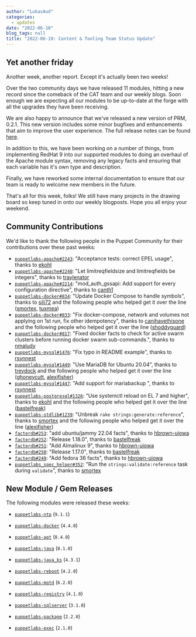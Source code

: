```yaml
---
author: "LukasAud"
categories:
  - updates
date: "2022-06-10"
blog_tags: null
title: "2022-06-10: Content & Tooling Team Status Update"
---
```


## Yet another friday

Another week, another report. Except it's actually been two weeks!

Over the two community days we have released 11 modules, hitting a new record since the comeback of the CAT team and our weekly blogs.
Soon enough we are expecting all our modules to be up-to-date at the forge with all the upgrades they have been receiving.

We are also happy to announce that we've released a new version of PRM, 0.2.1. This new version includes some minor bugfixes and enhancements
that aim to improve the user experience. The full release notes can be found [here](https://github.com/puppetlabs/prm/releases/tag/0.2.1).

In addition to this, we have been working on a number of things, from implementing RedHat 9 into our supported modules to doing an overhaul of
the Apache module syntax, removing any legacy facts and ensuring that each variable has it's own type and description.

Finally, we have reworked some internal documentation to ensure that our team is ready to welcome new members in the future.

That's all for this week, folks! We still have many projects in the drawing board so keep tuned in onto our weekly blogposts.
Hope you all enjoy your weekend.

## Community Contributions

We'd like to thank the following people in the Puppet Community for their contributions over these past weeks:

- [`puppetlabs-apache#2243`][puppetlabs-apache-pr-2243]: "Acceptance tests: correct EPEL usage", thanks to [ekohl][ekohl]
- [`puppetlabs-apache#2240`][puppetlabs-apache-pr-2240]: "Let limitreqfieldsize and limitreqfields be integers", thanks to [traylenator][traylenator]
- [`puppetlabs-apache#2214`][puppetlabs-apache-pr-2214]: "mod_auth_gssapi: Add support for every configuration directive", thanks to [canth1][canth1]
- [`puppetlabs-docker#834`][puppetlabs-docker-pr-834]: "Update Docker Compose to handle symbols", thanks to [sili72][sili72] and the following people who helped get it over the line ([smortex][smortex], [tuxmea][tuxmea])
- [`puppetlabs-docker#833`][puppetlabs-docker-pr-833]: "Fix docker-compose, network and volumes not applying on 1st run, fix other idempotency", thanks to [canihavethisone][canihavethisone] and the following people who helped get it over the line ([shoddyguard][shoddyguard])
- [`puppetlabs-docker#817`][puppetlabs-docker-pr-817]: "Fixed docker facts to check for active swarm clusters before running docker swarm sub-commands.", thanks to [nmaludy][nmaludy]
- [`puppetlabs-mysql#1476`][puppetlabs-mysql-pr-1476]: "Fix typo in README example", thanks to [rsynnest][rsynnest]
- [`puppetlabs-mysql#1449`][puppetlabs-mysql-pr-1449]: "Use MariaDB for Ubuntu 20.04", thanks to [treydock][treydock] and the following people who helped get it over the line ([ghoneycutt][ghoneycutt], [alexjfisher][alexjfisher])
- [`puppetlabs-mysql#1447`][puppetlabs-mysql-pr-1447]: "Add support for mariabackup ", thanks to [rsynnest][rsynnest]
- [`puppetlabs-postgresql#1326`][puppetlabs-postgresql-pr-1326]: "Use systemctl reload on EL 7 and higher", thanks to [ekohl][ekohl] and the following people who helped get it over the line ([bastelfreak][bastelfreak])
- [`puppetlabs-stdlib#1239`][puppetlabs-stdlib-pr-1239]: "Unbreak `rake strings:generate:reference`", thanks to [smortex][smortex] and the following people who helped get it over the line ([alexjfisher][alexjfisher])
- [`facterdb#253`][facterdb-pr-253]: "add ubuntu/jammy 22.04 facts", thanks to [hbrown-uiowa][hbrown-uiowa]
- [`facterdb#252`][facterdb-pr-252]: "Release 1.18.0", thanks to [bastelfreak][bastelfreak]
- [`facterdb#251`][facterdb-pr-251]: "Add Almalinux 9", thanks to [hbrown-uiowa][hbrown-uiowa]
- [`facterdb#250`][facterdb-pr-250]: "Release 1.17.0", thanks to [bastelfreak][bastelfreak]
- [`facterdb#249`][facterdb-pr-249]: "Add fedora 36 facts", thanks to [hbrown-uiowa][hbrown-uiowa]
- [`puppetlabs_spec_helper#352`][puppetlabs_spec_helper-pr-352]: "Run the `strings:validate:reference` task during `validate`", thanks to [smortex][smortex]

## New Module / Gem Releases

The following modules were released these weeks:

- [`puppetlabs-ntp`][puppetlabs-ntp] (`9.1.1`)
- [`puppetlabs-docker`][puppetlabs-docker] (`4.4.0`)
- [`puppetlabs-apt`][puppetlabs-apt] (`8.4.0`)
- [`puppetlabs-java`][puppetlabs-java] (`8.1.0`)
- [`puppetlabs-java_ks`][puppetlabs-java_ks] (`4.3.1`)
- [`puppetlabs-reboot`][puppetlabs-reboot] (`4.2.0`)
- [`puppetlabs-motd`][puppetlabs-motd] (`6.2.0`)
- [`puppetlabs-registry`][puppetlabs-registry] (`4.1.0`)
- [`puppetlabs-sqlserver`][puppetlabs-sqlserver] (`3.1.0`)
- [`puppetlabs-package`][puppetlabs-package] (`2.2.0`)
- [`puppetlabs-exec`][puppetlabs-exec] (`2.1.0`)

  [puppetlabs-ntp]: https://github.com/puppetlabs/puppetlabs-ntp
  [puppetlabs-docker]: https://github.com/puppetlabs/puppetlabs-docker
  [puppetlabs-apt]: https://github.com/puppetlabs/puppetlabs-apt
  [puppetlabs-java]: https://github.com/puppetlabs/puppetlabs-java
  [puppetlabs-java_ks]: https://github.com/puppetlabs/puppetlabs-java_ks
  [puppetlabs-reboot]: https://github.com/puppetlabs/puppetlabs-reboot
  [puppetlabs-motd]: https://github.com/puppetlabs/puppetlabs-motd
  [puppetlabs-registry]: https://github.com/puppetlabs/puppetlabs-registry
  [puppetlabs-sqlserver]: https://github.com/puppetlabs/puppetlabs-sqlserver
  [puppetlabs-package]: https://github.com/puppetlabs/puppetlabs-package
  [puppetlabs-exec]: https://github.com/puppetlabs/puppetlabs-exec
  [puppetlabs-apache-pr-2243]: https://github.com/puppetlabs/puppetlabs-apache/pull/2243
  [ekohl]: https://github.com/ekohl
  [puppetlabs-apache-pr-2240]: https://github.com/puppetlabs/puppetlabs-apache/pull/2240
  [traylenator]: https://github.com/traylenator
  [puppetlabs-apache-pr-2214]: https://github.com/puppetlabs/puppetlabs-apache/pull/2214
  [canth1]: https://github.com/canth1
  [puppetlabs-docker-pr-834]: https://github.com/puppetlabs/puppetlabs-docker/pull/834
  [sili72]: https://github.com/sili72
  [smortex]: https://github.com/smortex
  [tuxmea]: https://github.com/tuxmea
  [puppetlabs-docker-pr-833]: https://github.com/puppetlabs/puppetlabs-docker/pull/833
  [canihavethisone]: https://github.com/canihavethisone
  [shoddyguard]: https://github.com/shoddyguard
  [puppetlabs-docker-pr-817]: https://github.com/puppetlabs/puppetlabs-docker/pull/817
  [nmaludy]: https://github.com/nmaludy
  [puppetlabs-mysql-pr-1476]: https://github.com/puppetlabs/puppetlabs-mysql/pull/1476
  [rsynnest]: https://github.com/rsynnest
  [puppetlabs-mysql-pr-1449]: https://github.com/puppetlabs/puppetlabs-mysql/pull/1449
  [treydock]: https://github.com/treydock
  [ghoneycutt]: https://github.com/ghoneycutt
  [alexjfisher]: https://github.com/alexjfisher
  [puppetlabs-mysql-pr-1447]: https://github.com/puppetlabs/puppetlabs-mysql/pull/1447
  [puppetlabs-postgresql-pr-1326]: https://github.com/puppetlabs/puppetlabs-postgresql/pull/1326
  [bastelfreak]: https://github.com/bastelfreak
  [puppetlabs-stdlib-pr-1239]: https://github.com/puppetlabs/puppetlabs-stdlib/pull/1239
  [facterdb-pr-253]: https://github.com/voxpupuli/facterdb/pull/253
  [hbrown-uiowa]: https://github.com/hbrown-uiowa
  [facterdb-pr-252]: https://github.com/voxpupuli/facterdb/pull/252
  [facterdb-pr-251]: https://github.com/voxpupuli/facterdb/pull/251
  [facterdb-pr-250]: https://github.com/voxpupuli/facterdb/pull/250
  [facterdb-pr-249]: https://github.com/voxpupuli/facterdb/pull/249
  [puppetlabs_spec_helper-pr-352]: https://github.com/puppetlabs/puppetlabs_spec_helper/pull/352
